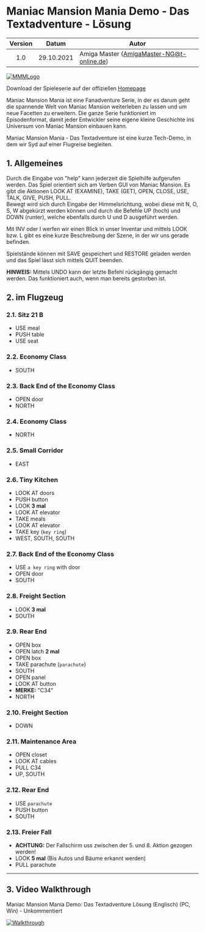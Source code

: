 # Maniac Mansion Mania Demo - Das Textadventure - Lösung

| Version | Datum      | Autor                                     |
|:-------:|------------|-------------------------------------------|
|   1.0   | 29.10.2021 | Amiga Master (AmigaMaster-NG@t-online.de) |

[![MMMLogo](https://www.maniac-mansion-mania.com/banner/banner.png)](https://www.maniac-mansion-mania.com)

Download der Spieleserie auf der offiziellen [Homepage](https://www.maniac-mansion-mania.com)

Maniac Mansion Mania ist eine Fanadventure Serie, in der es darum geht die spannende Welt von Maniac Mansion weiterleben zu lassen und um neue Facetten zu erweitern. Die ganze Serie funktioniert im Episodenformat, damit jeder Entwickler seine eigene kleine Geschichte ins Universum von Maniac Mansion einbauen kann.

Maniac Mansion Mania - Das Textadventure ist eine kurze Tech-Demo, in dem wir Syd auf einer Flugreise begleiten.

## 1. Allgemeines

Durch die Eingabe von "help" kann jederzeit die Spielhilfe aufgerufen werden. Das Spiel orientiert sich am Verben GUI von Maniac Mansion. Es gibt die Aktionen LOOK AT (EXAMINE), TAKE (GET), OPEN, CLOSE, USE, TALK, GIVE, PUSH, PULL.  
Bewegt wird sich durch Eingabe der Himmelsrichtung, wobei diese mit N, O, S, W abgekürzt werden können und durch die Befehle UP (hoch) und DOWN (runter), welche ebenfalls durch U und D ausgeführt werden.  

Mit INV oder I werfen wir einen Blick in unser Inventar und mittels LOOK bzw. L gibt es eine kurze Beschreibung der Szene, in der wir uns gerade befinden.

Spielstände können mit SAVE gespeichert und RESTORE geladen werden und das Spiel lässt sich mittels QUIT beenden.

**HINWEIS:** Mittels UNDO kann der letzte Befehl rückgängig gemacht werden. Das funktioniert auch, wenn man bereits gestorben ist.

## 2. im Flugzeug

### 2.1. Sitz 21 B

- USE meal
- PUSH table
- USE seat

### 2.2. Economy Class

- SOUTH

### 2.3. Back End of the Economy Class

- OPEN door
- NORTH

### 2.4. Economy Class

- NORTH

### 2.5. Small Corridor

- EAST

### 2.6. Tiny Kitchen

- LOOK AT doors
- PUSH button
- LOOK **3 mal**
- LOOK AT elevator
- TAKE meals
- LOOK AT elevator
- TAKE key (`key ring`)
- WEST, SOUTH, SOUTH

### 2.7. Back End of the Economy Class

- USE `a key ring` with door
- OPEN door
- SOUTH

### 2.8. Freight Section

- LOOK **3 mal**
- SOUTH

### 2.9. Rear End

- OPEN box
- OPEN latch **2 mal**
- OPEN box
- TAKE parachute (`parachute`)
- SOUTH
- OPEN panel
- LOOK AT button
- **MERKE:** "C34"
- NORTH

### 2.10. Freight Section

- DOWN

### 2.11. Maintenance Area

- OPEN closet
- LOOK AT cables
- PULL C34
- UP, SOUTH

### 2.12. Rear End

- USE `parachute`
- PUSH button
- SOUTH

### 2.13. Freier Fall

- **ACHTUNG:** Der Fallschirm uss zwischen der 5. und 8. Aktion gezogen werden!
- LOOK **5 mal** (Bis Autos und Bäume erkannt werden)
- PULL parachute

--------------------------------------------------------------------------------

## 3. Video Walkthrough

Maniac Mansion Mania Demo: Das Textadventure Lösung (Englisch) (PC, Win) - Unkommentiert

[![Walkthrough](https://img.youtube.com/vi/S7gRJjPKG50/0.jpg)](https://www.youtube.com/watch?v=S7gRJjPKG50)
